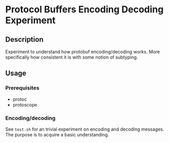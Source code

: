 # Protocol Buffers Encoding Decoding Experiment

## Description

Experiment to understand how protobuf encoding/decoding works.  More
specifically how consistent it is with some notion of subtyping.

## Usage

### Prerequisites

- protoc
- protoscope

### Encoding/decoding

See `test.sh` for an trivial experiment on encoding and decoding
messages.  The purpose is to acquire a basic understanding.

